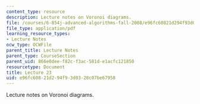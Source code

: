 ```yaml
---
content_type: resource
description: Lecture notes on Voronoi diagrams.
file: /courses/6-854j-advanced-algorithms-fall-2008/e96fc60821d294f93d0328c07be67958_lec23.pdf
file_type: application/pdf
learning_resource_types:
- Lecture Notes
ocw_type: OCWFile
parent_title: Lecture Notes
parent_type: CourseSection
parent_uid: 866e0dee-f82c-f3ac-581d-e1acfc121850
resourcetype: Document
title: Lecture 23
uid: e96fc608-21d2-94f9-3d03-28c07be67958
---
```

Lecture notes on Voronoi diagrams.

